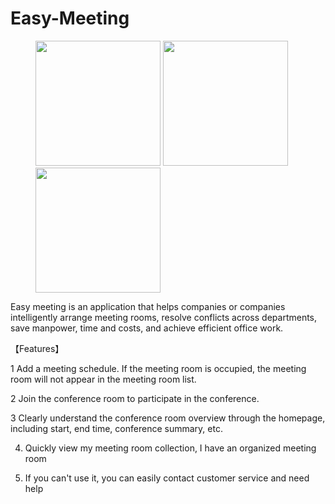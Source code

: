 # Easy-Meeting


<figure class="third">
    <img src="https://upload-images.jianshu.io/upload_images/1419035-e0d50faf88c89a4f.png?imageMogr2/auto-orient/strip%7CimageView2/2/w/310"style="width: 200px">
    <img src="https://upload-images.jianshu.io/upload_images/1419035-1e94f4129ce59e51.png?imageMogr2/auto-orient/strip%7CimageView2/2/w/310"style="width: 200px">
    <img src="https://upload-images.jianshu.io/upload_images/1419035-215be5404eb7d39b.png?imageMogr2/auto-orient/strip%7CimageView2/2/w/310"style="width: 200px">
</figure>


Easy meeting is an application that helps companies or companies intelligently arrange meeting rooms, resolve conflicts across departments, save manpower, time and costs, and achieve efficient office work. 


【Features】

 1 Add a meeting schedule. If the meeting room is occupied, the meeting room will not appear in the meeting room list.  

 2 Join the conference room to participate in the conference. 

 3 Clearly understand the conference room overview through the homepage, including start, end time, conference summary, etc. 
 
 4. Quickly view my meeting room collection, I have an organized meeting room

 5. If you can't use it, you can easily contact customer service and need help
